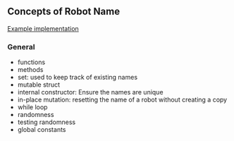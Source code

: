 ## Concepts of Robot Name

[Example implementation](https://github.com/exercism/julia/blob/master/exercises/robot-name/example.jl)

### General

- functions
- methods
- set: used to keep track of existing names
- mutable struct
- internal constructor: Ensure the names are unique
- in-place mutation: resetting the name of a robot without creating a copy
- while loop
- randomness
- testing randomness
- global constants
